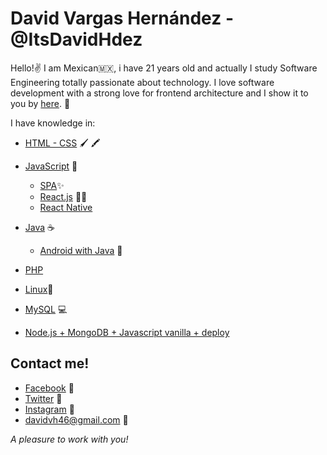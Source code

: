 # David Vargas Hernández - @ItsDavidHdez

Hello!✌
I am Mexican🇲🇽, i have 21 years old and actually I study Software Engineering totally passionate about technology. I love software development with a strong love for frontend architecture and I show it to you by [here](https://github.com/DavidHdez8?tab=repositories). 🙌

I have knowledge in: 
+ [HTML - CSS](https://github.com/DavidHdez8/profesional-blog)  🖌 🖍
+ [JavaScript](https://github.com/DavidHdez8/simon-says)   🧠 
	+	[SPA](https://github.com/DavidHdez8/100tifi.co)✨
	+	[React.js](https://github.com/ItsDavidHdez/badges) 🧟‍♂️
	+	[React Native](https://github.com/ItsDavidHdez/item.app.maestra)
+ [Java](https://github.com/DavidHdez8/student_book) ☕
	+ [Android with Java](https://github.com/DavidHdez8/temperature-converter) 🤳
+ [PHP](https://github.com/ItsDavidHdez/crud-task)
+ [Linux]()🐧
+ [MySQL](https://github.com/ItsDavidHdez/crud-task) 💻

+ [Node.js + MongoDB + Javascript vanilla + deploy](https://github.com/ItsDavidHdez/book-app)

Contact me!
------------- 
- [Facebook](https://www.facebook.com/angeldavid.vargashernandez) 💛
- [Twitter](https://twitter.com/ItsDavidHdez) 💙
- [Instagram](https://www.instagram.com/itsdavidhdez/) 🧡
- davidvh46@gmail.com 💜

_A pleasure to work with you!_
